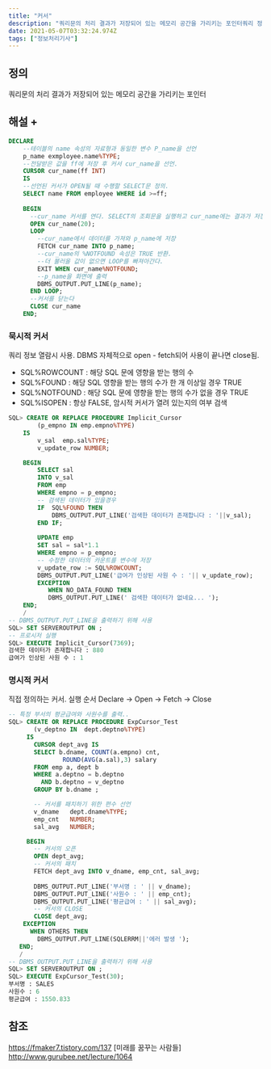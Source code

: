 ```yaml
---
title: "커서"
description: "쿼리문의 처리 결과가 저장되어 있는 메모리 공간을 가리키는 포인터쿼리 정보 열람시 사용.DBMS 자체적으로 open - fetch되어 사용이 끝나면 close됨.SQL%ROWCOUNT : 해당 SQL 문에 영향을 받는 행의 수SQL%FOUND : 해당 SQL 영향을 받"
date: 2021-05-07T03:32:24.974Z
tags: ["정보처리기사"]
---
```

## 정의
쿼리문의 처리 결과가 저장되어 있는 메모리 공간을 가리키는 포인터

## 해설 +
```sql
DECLARE
    --테이블의 name 속성의 자료형과 동일한 변수 P_name을 선언
    p_name exmployee.name%TYPE;
    --전달받은 값을 ff에 저장 후 커서 cur_name을 선언.
    CURSOR cur_name(ff INT)
    IS
    --선언된 커서가 OPEN될 때 수행할 SELECT문 정의. 
    SELECT name FROM employee WHERE id >=ff;
    
    BEGIN
      --cur_name 커서를 연다. SELECT의 조회문을 실행하고 cur_name에는 결과가 저장된 메모리의 시작 위치가 저장된다. 
      OPEN cur_name(20);
      LOOP
        --cur_name에서 데이터를 가져와 p_name에 저장
      	FETCH cur_name INTO p_name;
        --cur_name의 %NOTFOUND 속성은 TRUE 반환. 
        --더 불러올 값이 없으면 LOOP를 빠져아간다.
        EXIT WHEN cur_name%NOTFOUND;
        --p_name을 화면에 출력
        DBMS_OUTPUT.PUT_LINE(p_name);
      END LOOP;
      --커서를 닫는다
      CLOSE cur_name
    END;
```

### 묵시적 커서
쿼리 정보 열람시 사용.
DBMS 자체적으로 open - fetch되어 사용이 끝나면 close됨.
- SQL%ROWCOUNT : 해당 SQL 문에 영향을 받는 행의 수
- SQL%FOUND : 해당 SQL 영향을 받는 행의 수가 한 개 이상일 경우 TRUE
- SQL%NOTFOUND : 해당 SQL 문에 영향을 받는 행의 수가 없을 경우 TRUE
- SQL%ISOPEN : 항상 FALSE, 암시적 커서가 열려 있는지의 여부 검색
```sql
SQL> CREATE OR REPLACE PROCEDURE Implicit_Cursor
        (p_empno IN emp.empno%TYPE)
    IS
        v_sal  emp.sal%TYPE;
        v_update_row NUMBER;

    BEGIN
        SELECT sal
        INTO v_sal
        FROM emp
        WHERE empno = p_empno;
        -- 검색된 데이터가 있을경우
        IF  SQL%FOUND THEN     
            DBMS_OUTPUT.PUT_LINE('검색한 데이터가 존재합니다 : '||v_sal);
        END IF;
        
        UPDATE emp
        SET sal = sal*1.1
        WHERE empno = p_empno;
        -- 수정한 데이터의 카운트를 변수에 저장
        v_update_row := SQL%ROWCOUNT;
        DBMS_OUTPUT.PUT_LINE('급여가 인상된 사원 수 : '|| v_update_row);
        EXCEPTION    
           WHEN NO_DATA_FOUND THEN  
           DBMS_OUTPUT.PUT_LINE(' 검색한 데이터가 없네요... ');
    END;
    /
-- DBMS_OUTPUT.PUT_LINE을 출력하기 위해 사용
SQL> SET SERVEROUTPUT ON ;  
-- 프로시저 실행
SQL> EXECUTE Implicit_Cursor(7369);
검색한 데이터가 존재합니다 : 880
급여가 인상된 사원 수 : 1
```

### 명시적 커서
직접 정의하는 커서. 실행 순서 Declare -> Open -> Fetch -> Close
```sql
-- 특정 부서의 평균급여와 사원수를 출력..
SQL> CREATE OR REPLACE PROCEDURE ExpCursor_Test 
       (v_deptno IN  dept.deptno%TYPE)   
     IS
       CURSOR dept_avg IS
       SELECT b.dname, COUNT(a.empno) cnt, 
               ROUND(AVG(a.sal),3) salary
       FROM emp a, dept b
       WHERE a.deptno = b.deptno
         AND b.deptno = v_deptno
       GROUP BY b.dname ;

       -- 커서를 패치하기 위한 편수 선언
       v_dname   dept.dname%TYPE;
       emp_cnt   NUMBER;
       sal_avg   NUMBER;

     BEGIN
       -- 커서의 오픈
       OPEN dept_avg;
       -- 커서의 패치 
       FETCH dept_avg INTO v_dname, emp_cnt, sal_avg;
       
       DBMS_OUTPUT.PUT_LINE('부서명 : ' || v_dname);
       DBMS_OUTPUT.PUT_LINE('사원수 : ' || emp_cnt);
       DBMS_OUTPUT.PUT_LINE('평균급여 : ' || sal_avg);
       -- 커서의 CLOSE
       CLOSE dept_avg;      
    EXCEPTION
      WHEN OTHERS THEN
        DBMS_OUTPUT.PUT_LINE(SQLERRM||'에러 발생 ');
   END;
   /
-- DBMS_OUTPUT.PUT_LINE을 출력하기 위해 사용
SQL> SET SERVEROUTPUT ON ;
SQL> EXECUTE ExpCursor_Test(30);
부서명 : SALES
사원수 : 6
평균급여 : 1550.833
```

## 참조
https://fmaker7.tistory.com/137 [미래를 꿈꾸는 사람들]
http://www.gurubee.net/lecture/1064